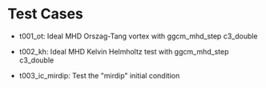 
# Test Cases

* t001_ot: Ideal MHD Orszag-Tang vortex with ggcm_mhd_step c3_double

* t002_kh: Ideal MHD Kelvin Helmholtz test with ggcm_mhd_step c3_double

* t003_ic_mirdip: Test the "mirdip" initial condition